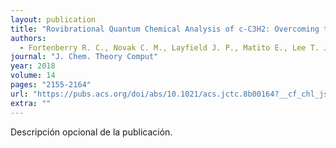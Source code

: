 ```yaml
---
layout: publication
title: "Rovibrational Quantum Chemical Analysis of c-C3H2: Overcoming the Failure of Correlation for Out-of-Plane Motions"
authors:
  - Fortenberry R. C., Novak C. M., Layfield J. P., Matito E., Lee T. J.
journal: "J. Chem. Theory Comput"
year: 2018
volume: 14
pages: "2155-2164"
url: "https://pubs.acs.org/doi/abs/10.1021/acs.jctc.8b00164?__cf_chl_jschl_tk__=2b84a5e980bc7c276f0ca72224ce9e888deb6a91-1586633108-0-AXokyHEJxuHmEEHc-z0PTcU4mfQ4UgciOVU1sqjCfktxBwgjk-0Exijw3xfOQQu34aZMmUS7v5hRiL0EcZzPPPpJYKGaTGbrWIzJ4OwstMu897SyFir6Bf_JzEyuHHvHE3JBa4XPeiWU3aIGys0CAULCqlMQVG38GAkhIM8FwUWFyIOI54EOx8kRO5qybFOveFGefwv9jrKwUXxMVU0cjLxHT0W9xi98hK1Um90IM-Gr5954vC1Sua5LbFiJKcFCWE51b07dz06LoY3KAf7liGx0UfFcbRNMNLH6dIQYtrmkdOyi08AFi2upLYq4EH-INg"
extra: ""
---
```


Descripción opcional de la publicación.
